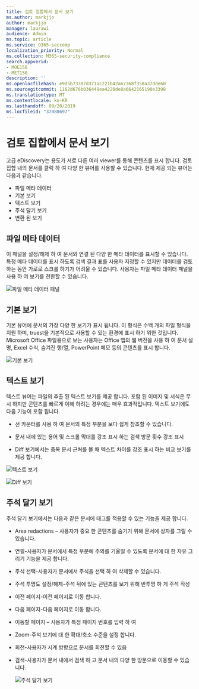 ```yaml
---
title: 검토 집합에서 문서 보기
ms.author: markjjo
author: markjjo
manager: laurawi
audience: Admin
ms.topic: article
ms.service: O365-seccomp
localization_priority: Normal
ms.collection: M365-security-compliance
search.appverid:
- MOE150
- MET150
description: ''
ms.openlocfilehash: e9d5b73307d371ac221b42a67368f358a37dde60
ms.sourcegitcommit: 1162d676b036449ea4220de8a6642165190e3398
ms.translationtype: MT
ms.contentlocale: ko-KR
ms.lasthandoff: 09/20/2019
ms.locfileid: "37088697"
---
```

# <a name="view-documents-in-a-review-set"></a>검토 집합에서 문서 보기

고급 eDiscovery는 용도가 서로 다른 여러 viewer를 통해 콘텐츠를 표시 합니다. 검토 집합 내의 문서를 클릭 하 여 다양 한 뷰어를 사용할 수 있습니다. 현재 제공 되는 뷰어는 다음과 같습니다.

- 파일 메타 데이터
- 기본 보기
- 텍스트 보기
- 주석 달기 보기
- 변환 된 보기

## <a name="file-metadata"></a>파일 메타 데이터

이 패널을 설정/해제 하 여 문서와 연결 된 다양 한 메타 데이터를 표시할 수 있습니다. 특정 메타 데이터를 표시 하도록 검색 결과 표를 사용자 지정할 수 있지만 데이터를 검토 하는 동안 가로로 스크롤 하기가 어려울 수 있습니다. 사용자는 파일 메타 데이터 패널을 사용 하 여 보기를 전환할 수 있습니다.

![파일 메타 데이터 패널
](media/Reviewimage2.png)

## <a name="native-view"></a>기본 보기

기본 뷰어에 문서의 가장 다양 한 보기가 표시 됩니다. 이 형식은 수백 개의 파일 형식을 지원 하며, truest을 기본적으로 사용할 수 있는 환경에 표시 하기 위한 것입니다. Microsoft Office 파일용으로 보는 사용자는 Office 앱의 웹 버전을 사용 하 여 문서 설명, Excel 수식, 숨겨진 행/열, PowerPoint 메모 등의 콘텐츠를 표시 합니다.

![기본 보기
](media/Reviewimage3.png)

## <a name="text-view"></a>텍스트 보기

텍스트 뷰어는 파일의 추출 된 텍스트 보기를 제공 합니다. 포함 된 이미지 및 서식은 무시 하지만 콘텐츠를 빠르게 이해 하려는 경우에는 매우 효과적입니다. 텍스트 보기에도 다음 기능이 포함 됩니다.

  - 선 카운터를 사용 하 여 문서의 특정 부분을 보다 쉽게 참조할 수 있습니다.

  - 문서 내에 있는 용어 및 스크롤 막대를 강조 표시 하는 검색 방문 횟수 강조 표시

  - Diff 보기에서는 중복 문서 근처를 볼 때 텍스트 차이를 강조 표시 하는 비교 보기를 제공 합니다.

![텍스트 보기
](media/Reviewimage4.png)

![Diff 보기
](media/Reviewimage5.png)

## <a name="annotate-view"></a>주석 달기 보기

주석 달기 보기에서는 다음과 같은 문서에 태그를 적용할 수 있는 기능을 제공 합니다.

  - Area redactions – 사용자가 중요 한 콘텐츠를 숨기기 위해 문서에 상자를 그릴 수 있습니다.

  - 연필-사용자가 문서에서 특정 부분에 주의를 기울일 수 있도록 문서에 대 한 자유 그리기 기능을 제공 합니다.

  - 주석 선택-사용자가 문서에서 주석을 선택 하 여 삭제할 수 있습니다.

  - 주석 투명도 설정/해제-주석 뒤에 있는 콘텐츠를 보기 위해 반투명 하 게 주석 작성

  - 이전 페이지-이전 페이지로 이동 합니다.

  - 다음 페이지-다음 페이지로 이동 합니다.

  - 이동할 페이지 – 사용자가 특정 페이지 번호를 입력 하 여

  - Zoom-주석 보기에 대 한 확대/축소 수준을 설정 합니다.

  - 회전-사용자가 시계 방향으로 문서를 회전할 수 있음

  - 검색-사용자가 문서 내에서 검색 하 고 문서 내의 다양 한 방문으로 이동할 수 있습니다.
    
    ![주석 달기 보기
    ](media/Reviewimage1.png)
